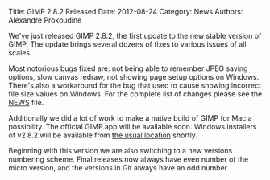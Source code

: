 Title: GIMP 2.8.2 Released
Date: 2012-08-24
Category: News
Authors: Alexandre Prokoudine

We've just released GIMP 2.8.2, the first update to the new stable version of GIMP. The update brings several dozens of fixes to various issues of all scales.

Most notorious bugs fixed are: not being able to remember JPEG saving options, slow canvas redraw, not showing page setup options on Windows. There's also a workaround for the bug that used to cause showing incorrect file size values on Windows. For the complete list of changes please see the [NEWS](http://git.gnome.org/browse/gimp/plain/NEWS?h=gimp-2-8) file.

Additionally we did a lot of work to make a native build of GIMP for Mac a possibility. The official GIMP.app will be available soon. Windows installers of v2.8.2 will be available from [the usual location](http://gimp-win.sourceforge.net/stable.html) shortly.

Beginning with this version we are also switching to a new versions numbering scheme. Final releases now always have even number of the micro version, and the versions in Git always have an odd number.
